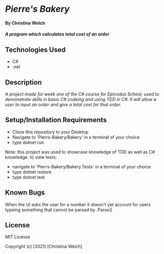 # _Pierre's Bakery_        

#### By **Christina Welch**

#### _A program which calculates total cost of an order_

## Technologies Used

* C#
* .net

## Description

_A project made for week one of the C# course for Epicodus School, used to demonstrate skills in basic C# codeing and using TDD in C#. It will allow a user to input an order and give a total cost for that order._

## Setup/Installation Requirements

* Clone this repository to your Desktop
* Navigate to 'Pierrs-Bakery/Bakery' in a terminal of your choice
* type dotnet run

Note: this project was used to showcase knowledge of TDD as well as C# knowledge. to view tests:
* navigate to 'Pierrs-Bakery/Bakery.Tests' in a terminal of your choice
* type dotnet restore
* type dotnet test


## Known Bugs

When the UI asks the user for a number it doesn't yet account for users typeing something that cannot be parsed by .Parse()

## License

MIT License

Copyright (c) [2021] [Christina Welch]